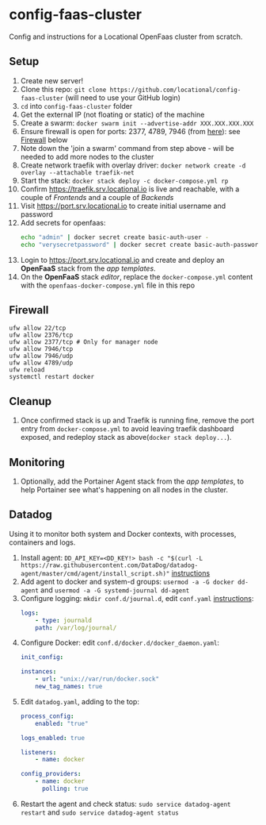 # config-faas-cluster
Config and instructions for a Locational OpenFaas cluster from scratch.

## Setup

1. Create new server!
1. Clone this repo: `git clone https://github.com/locational/config-faas-cluster` (will need to use your GitHub login)
1. `cd` into `config-faas-cluster` folder
1. Get the external IP (not floating or static) of the machine
1. Create a swarm: `docker swarm init --advertise-addr XXX.XXX.XXX.XXX`
1. Ensure firewall is open for ports: 2377, 4789, 7946 (from [here](https://www.digitalocean.com/community/tutorials/how-to-configure-the-linux-firewall-for-docker-swarm-on-centos-7)): see [Firewall](#Firewall) below
1. Note down the 'join a swarm' command from step above - will be needed to add more nodes to the cluster
1. Create network traefik with overlay driver: `docker network create -d overlay --attachable traefik-net`
1. Start the stack: `docker stack deploy -c docker-compose.yml rp`
1. Confirm https://traefik.srv.locational.io is live and reachable, with a couple of _Frontends_ and a couple of _Backends_
1. Visit https://port.srv.locational.io to create initial username and password
1. Add secrets for openfaas:
    ```sh
    echo "admin" | docker secret create basic-auth-user -
    echo "verysecretpassword" | docker secret create basic-auth-password -
    ```
1. Login to https://port.srv.locational.io and create and deploy an **OpenFaaS** stack from the _app templates_.
1. On the **OpenFaaS** stack _editor_, replace the `docker-compose.yml` content with the `openfaas-docker-compose.yml` file in this repo

## Firewall

```
ufw allow 22/tcp
ufw allow 2376/tcp
ufw allow 2377/tcp # Only for manager node
ufw allow 7946/tcp
ufw allow 7946/udp
ufw allow 4789/udp
ufw reload
systemctl restart docker
```

## Cleanup
1. Once confirmed stack is up and Traefik is running fine, remove the port entry from `docker-compose.yml` to avoid leaving traefik dashboard exposed, and redeploy stack as above(`docker stack deploy...`).

## Monitoring  
1. Optionally, add the Portainer Agent stack from the _app templates_, to help Portainer see what's happening on all nodes in the cluster.


## Datadog

Using it to monitor both system and Docker contexts, with processes, containers and logs.

1. Install agent: `DD_API_KEY=<DD_KEY!> bash -c "$(curl -L https://raw.githubusercontent.com/DataDog/datadog-agent/master/cmd/agent/install_script.sh)"` [instructions](https://app.datadoghq.com/account/settings#agent/ubuntu)
2. Add agent to docker and system-d groups: `usermod -a -G docker dd-agent` and `usermod -a -G systemd-journal dd-agent`
3. Configure logging: `mkdir conf.d/journal.d`, edit `conf.yaml` [instructions](https://docs.datadoghq.com/integrations/journald/):
    ```yaml
    logs:
        - type: journald
        path: /var/log/journal/
    ```
4. Configure Docker: edit `conf.d/docker.d/docker_daemon.yaml`:
    ```yaml
    init_config:

    instances:
        - url: "unix://var/run/docker.sock"
        new_tag_names: true
    ```
4. Edit `datadog.yaml`, adding to the top:
    ```yaml
    process_config:
        enabled: "true"

    logs_enabled: true

    listeners:
        - name: docker

    config_providers:
        - name: docker
          polling: true
    ```
5. Restart the agent and check status: `sudo service datadog-agent restart` and `sudo service datadog-agent status`